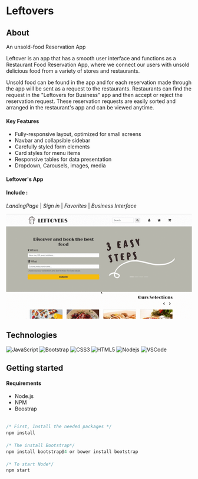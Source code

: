 # Leftovers

## About
An unsold-food Reservation App

Leftover is an app that has a smooth user interface and functions as a Restaurant Food Reservation App, where we connect our users with unsold delicious food from a variety of stores and restaurants.

Unsold food can be found in the app and for each reservation made through the app will be sent as a request to the restaurants. Restaurants can find the request in the "Leftovers for Business" app and then accept or reject the reservation request. These reservation requests are easily sorted and arranged in the restaurant's app and can be viewed anytime.

#### Key Features

- Fully-responsive layout, optimized for small screens
- Navbar and collapsible sidebar 
- Carefully styled form elements
- Card styles for menu items
- Responsive tables for data presentation
- Dropdown, Carousels, images, media


#### Leftover's App 

#### Include : 
*LandingPage* | *Sign in* | *Favorites* | *Business Interface*

  ![LandingPage](https://github.com/Miraragal/Leftovers/blob/master/images/ezgif.com-gif-maker.gif) 

## Technologies

  ![JavaScript](https://img.shields.io/badge/-JavaScript-black?style=flat-square&logo=javascript) 
  ![Bootstrap](https://img.shields.io/badge/-Bootstrap-563D7C?style=flat-square&logo=bootstrap)
  ![CSS3](https://img.shields.io/badge/-CSS3-1572B6?style=flat-square&logo=css3)
  ![HTML5](https://img.shields.io/badge/-HTML5-E34F26?style=flat-square&logo=html5&logoColor=white)
  ![Nodejs](https://img.shields.io/badge/-NodeJS-black?style=flat-square&logo=Node.js)
  ![VSCode](https://img.shields.io/badge/-VS_Code-007ACC?style=flat-square&logo=visual-studio-code)


## Getting started

#### Requirements

- Node.js
- NPM
- Boostrap

```javascript

/* First, Install the needed packages */
npm install

/* The install Bootstrap*/
npm install bootstrap@4 or bower install bootstrap

/* To start Node*/
npm start

```
